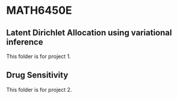 # MATH6450E

## Latent Dirichlet Allocation using variational inference
This folder is for project 1.

## Drug Sensitivity
This folder is for project 2.
